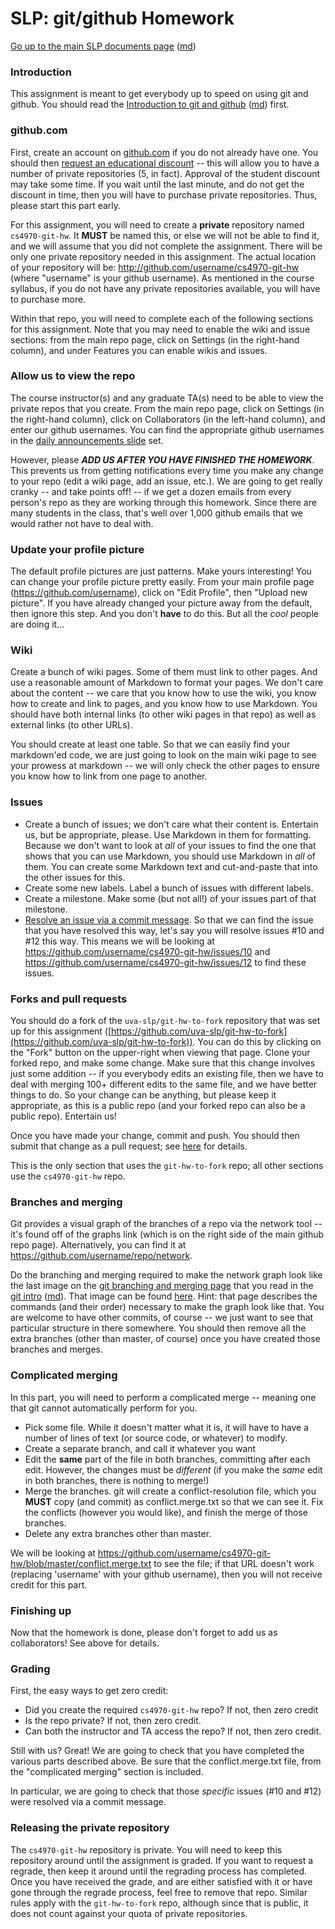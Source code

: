 SLP: git/github Homework
========================

[Go up to the main SLP documents page](index.html) ([md](index.md))

### Introduction

This assignment is meant to get everybody up to speed on using git and github.  You should read the [Introduction to git and github](git-intro.html) ([md](git-intro.md)) first.

### github.com

First, create an account on [github.com](https://github.com) if you do not already have one.  You should then [request an educational discount](https://education.github.com/) -- this will allow you to have a number of private repositories (5, in fact).  Approval of the student discount may take some time.  If you wait until the last minute, and do not get the discount in time, then you will have to purchase private repositories.  Thus, please start this part early.

For this assignment, you will need to create a **private** repository named `cs4970-git-hw`.  It **MUST** be named this, or else we will not be able to find it, and we will assume that you did not complete the assignment.  There will be only one private repository needed in this assignment.  The actual location of your repository will be: http://github.com/username/cs4970-git-hw (where "username" is your github username).  As mentioned in the course syllabus, if you do not have any private repositories available, you will have to purchase more.

Within that repo, you will need to complete each of the following sections for this assignment.  Note that you may need to enable the wiki and issue sections: from the main repo page, click on Settings (in the right-hand column), and under Features you can enable wikis and issues.

### Allow us to view the repo

The course instructor(s) and any graduate TA(s) need to be able to view the private repos that you create.  From the main repo page, click on Settings (in the right-hand column), click on Collaborators (in the left-hand column), and enter our github usernames.  You can find the appropriate github usernames in the [daily announcements slide](../uva/daily-announcements.html#/) set.

However, please ***ADD US AFTER YOU HAVE FINISHED THE HOMEWORK***.  This prevents us from getting notifications every time you make any change to your repo (edit a wiki page, add an issue, etc.).  We are going to get really cranky -- and take points off! -- if we get a dozen emails from every person's repo as they are working through this homework.  Since there are many students in the class, that's well over 1,000 github emails that we would rather not have to deal with.

### Update your profile picture

The default profile pictures are just patterns.  Make yours interesting!  You can change your profile picture pretty easily.  From your main profile page (https://github.com/username), click on "Edit Profile", then "Upload new picture".  If you have already changed your picture away from the default, then ignore this step.  And you don't **have** to do this.  But all the *cool* people are doing it...

### Wiki

Create a bunch of wiki pages.  Some of them must link to other pages.  And use a reasonable amount of Markdown to format your pages.  We don't care about the content -- we care that you know how to use the wiki, you know how to create and link to pages, and you know how to use Markdown.  You should have both internal links (to other wiki pages in that repo) as well as external links (to other URLs).

You should create at least one table.  So that we can easily find your markdown'ed code, we are just going to look on the main wiki page to see your prowess at markdown -- we will only check the other pages to ensure you know how to link from one page to another.

### Issues

- Create a bunch of issues; we don't care what their content is.  Entertain us, but be appropriate, please.  Use Markdown in them for formatting.  Because we don't want to look at *all* of your issues to find the one that shows that you can use Markdown, you should use Markdown in *all* of them.  You can create some Markdown text and cut-and-paste that into the other issues for this.
- Create some new labels.   Label a bunch of issues with different labels.
- Create a milestone.  Make some (but not all!) of your issues part of that milestone.
- [Resolve an issue via a commit message](https://help.github.com/articles/closing-issues-using-keywords/).  So that we can find the issue that you have resolved this way, let's say you will resolve issues #10 and #12 this way.  This means we will be looking at https://github.com/username/cs4970-git-hw/issues/10 and https://github.com/username/cs4970-git-hw/issues/12 to find these issues.

### Forks and pull requests

You should do a fork of the `uva-slp/git-hw-to-fork` repository that was set up for this assignment ([https://github.com/uva-slp/git-hw-to-fork](https://github.com/uva-slp/git-hw-to-fork)). You can do this by clicking on the "Fork" button on the upper-right when viewing that page.  Clone your forked repo, and make some change.  Make sure that this change involves just some addition -- if you everybody edits an existing file, then we have to deal with merging 100+ different edits to the same file, and we have better things to do.  So your change can be anything, but please keep it appropriate, as this is a public repo (and your forked repo can also be a public repo).  Entertain us!

Once you have made your change, commit and push.  You should then submit that change as a pull request; see [here](https://help.github.com/articles/creating-a-pull-request) for details. 

This is the only section that uses the `git-hw-to-fork` repo; all other sections use the `cs4970-git-hw` repo.

### Branches and merging

Git provides a visual graph of the branches of a repo via the network tool -- it's found off of the graphs link (which is on the right side of the main github repo page).  Alternatively, you can find it at https://github.com/username/repo/network.

Do the branching and merging required to make the network graph look like the last image on the [git branching and merging page](http://git-scm.com/book/en/Git-Branching-Basic-Branching-and-Merging) that you read in the [git intro](git-intro.html) ([md](git-intro.md)).  That image can be found [here](http://git-scm.com/figures/18333fig0317-tn.png).  Hint: that page describes the commands (and their order) necessary to make the graph look like that.  You are welcome to have other commits, of course -- we just want to see that particular structure in there somewhere.  You should then remove all the extra branches (other than master, of course) once you have created those branches and merges.

### Complicated merging

In this part, you will need to perform a complicated merge -- meaning one that git cannot automatically perform for you.

- Pick some file.  While it doesn't matter what it is, it will have to have a number of lines of text (or source code, or whatever) to modify.
- Create a separate branch, and call it whatever you want
- Edit the **same** part of the file in both branches, committing after each edit.  However, the changes must be *different* (if you make the *same* edit in both branches, there is nothing to merge!)
- Merge the branches.  git will create a conflict-resolution file, which you **MUST** copy (and commit) as conflict.merge.txt so that we can see it.  Fix the conflicts (however you would like), and finish the merge of those branches.
- Delete any extra branches other than master.

We will be looking at https://github.com/username/cs4970-git-hw/blob/master/conflict.merge.txt to see the file; if that URL doesn't work (replacing 'username' with your github username), then you will not receive credit for this part.

### Finishing up

Now that the homework is done, please don't forget to add us as collaborators!  See above for details.

### Grading

First, the easy ways to get zero credit:

- Did you create the required `cs4970-git-hw` repo?  If not, then zero credit
- Is the repo private?  If not, then zero credit.
- Can both the instructor and TA access the repo?  If not, then zero credit.

Still with us?  Great!  We are going to check that you have completed the various parts described above.  Be sure that the conflict.merge.txt file, from the "complicated merging" section is included.

In particular, we are going to check that those *specific* issues (#10 and #12) were resolved via a commit message.

### Releasing the private repository

The `cs4970-git-hw` repository is private.  You will need to keep this repository around until the assignment is graded.  If you want to request a regrade, then keep it around until the regrading process has completed.  Once you have received the grade, and are either satisfied with it or have gone through the regrade process, feel free to remove that repo.  Similar rules apply with the `git-hw-to-fork` repo, although since that is public, it does not count against your quota of private repositories.
